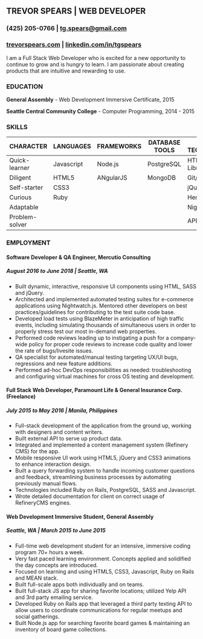 ## **TREVOR SPEARS | WEB DEVELOPER**
### (425) 205-0766 | tg.spears@gmail.com
### [trevorspears.com](http://trevorspears.com) | [linkedin.com/in/tgspears](http://linkedin.com/in/tgspears)

I am a Full Stack Web Developer who is excited for a new opportunity to continue to grow and is hungry to learn. I am passionate about creating products that are intuitive and rewarding to use.
 
### **EDUCATION**
**General Assembly** - Web Development Immersive Certificate, 2015

**Seattle Central Community College** - Computer Programming, 2014 - 2015
 
### **SKILLS**
CHARACTER | LANGUAGES | FRAMEWORKS | DATABASE TOOLS | OTHER TECHNOLOGIES
--------- | --------- | ---------- | -------------- | ------------------
Quick-learner | Javascript | Node.js | PostgreSQL | HTML/CSS Libraries
Diligent | HTML5 | ANgularJS | MongoDB | Git/Github
Self-starter | CSS3 | | | jQuery
Curious | Ruby | | | Heroku
Adaptable | | | | Nightwatch.js
Problem-solver | | | | APIs

### **EMPLOYMENT**
#### Software Developer & QA Engineer, Mercutio Consulting
##### August 2016 to June 2018 | Seattle, WA
- Built dynamic, interactive, responsive UI components using HTML, SASS and jQuery. 
- Architected and implemented automated testing suites for e-commerce applications using Nightwatch.js. Mentored other developers on best practices/guidelines for contributing to the test suite code base.
- Developed load tests using BlazeMeter in anticipation of high traffic events, including simulating thousands of simultaneous users in order to properly stress test our most in-demand web properties.
- Performed code reviews leading up to instigating a push for a company-wide policy for proper code reviews to increase code quality and lower the rate of bugs/livesite issues.
- QA specialist for automated/manual testing targeting UX/UI bugs, regressions and new feature additions.
- Performed ad-hoc DevOps responsibilities as needed: troubleshooting and configuring virtual machines for cross OS testing and development.
 
#### Full Stack Web Developer, Paramount Life & General Insurance Corp. (Freelance)
##### July 2015 to May 2016 | Manila, Philippines
- Full-stack development of the application from the ground up, working with designers and content writers.
- Built external API to serve up product data.
- Integrated and implemented a content management system (Refinery CMS) for the app.
- Mobile responsive UI work using HTML5, jQuery and CSS3 animations to enhance interaction design.
- Built a query forwarding system to handle incoming customer questions and feedback, streamlining business processes by automating previously manual flows.
- Technologies included Ruby on Rails, PostgreSQL, SASS and Javascript.
- Wrote detailed documentation for client on correct usage of RefineryCMS engines.
 
#### Web Development Immersive Student, General Assembly
##### Seattle, WA | March 2015 to June 2015
- Full-time web development student for an intensive, immersive coding program 70+ hours a week.
- Very fast paced learning environment. Concepts applied and solidified the day concepts are introduced.
- Focused on learning and using HTML5, CSS3, Javascript, Ruby on Rails and MEAN stack.
- Built full-scale apps both individually and on teams.
- Built full-stack JS app for sharing favorite locations; utilized Yelp API and 3rd party emailing service.
- Developed Ruby on Rails app that leveraged a third party texting API to allow users to coordinate communications for regular meetups and social gatherings.
- Built Node.js app for searching favorite board games & maintaining an inventory of board game collections.